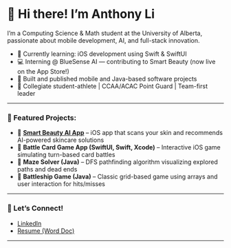 # 👋 Hi there! I’m Anthony Li

I’m a Computing Science & Math student at the University of Alberta, passionate about mobile development, AI, and full-stack innovation.

- 🧠 Currently learning: iOS development using Swift & SwiftUI  
- 💻 Interning @ BlueSense AI — contributing to Smart Beauty (now live on the App Store!)  
- 📱 Built and published mobile and Java-based software projects  
- 🏀 Collegiate student-athlete | CCAA/ACAC Point Guard | Team-first leader

---

### 🚀 Featured Projects:
- 🔬 **[Smart Beauty AI App](https://apps.apple.com/ca/app/smart-beauty-ai-skin-care/id6744248583)** – iOS app that scans your skin and recommends AI-powered skincare solutions  
- 🎴 **Battle Card Game App (SwiftUI, Swift, Xcode)** – Interactive iOS game simulating turn-based card battles  
- 🧭 **Maze Solver (Java)** – DFS pathfinding algorithm visualizing explored paths and dead ends  
- 🚢 **Battleship Game (Java)** – Classic grid-based game using arrays and user interaction for hits/misses

---

### 🔗 Let’s Connect!
- [LinkedIn](https://www.linkedin.com/in/anthony-li-013b95368)  
- [Resume (Word Doc)](https://github.com/anthonyyli05/anthonyyli05/blob/main/Anthony%20Li%20Resume.docx) 

---
